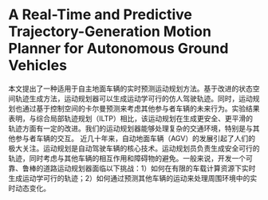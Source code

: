 # A Real-Time and Predictive Trajectory-Generation Motion Planner for Autonomous Ground Vehicles
本文提出了一种适用于自主地面车辆的实时预测运动规划方法。基于改进的状态空间轨迹生成方法，运动规划器可以生成运动学可行的仿人驾驶轨迹。同时，运动规划也通过基于控制空间的卡尔曼预测来考虑其他参与者车辆的未来行为。实验结果表明，与综合局部轨迹规划（ILTP）相比，该运动规划在生成更安全、更平滑的轨迹方面有一定的改进。我们的运动规划器能够处理复杂的交通环境，特别是与其他参与者车辆的交互。
近几十年来，自动地面车辆（AGV）的发展引起了人们的极大关注。运动规划是自动驾驶车辆的核心技术。运动规划员负责生成安全可行的轨迹，同时考虑与其他车辆的相互作用和障碍物的避免。一般来说，开发一个可靠、鲁棒的道路运动规划器面临以下挑战：1）如何在有限的车载计算资源下实时生成运动学可行的轨迹；2）如何通过预测其他车辆的运动来处理周围环境中的实时动态变化。
